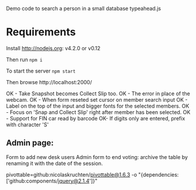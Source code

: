 Demo code to search a person in a small database typeahead.js

Requirements
============
Install http://nodejs.org: v4.2.0 or v0.12

Then run `npm i`

To start the server `npm start`

Then browse http://localhost:2000/


OK - Take Snapshot becomes Collect Slip too.
OK - The error in place of the webcam.
OK - When form reseted set cursor on member search input
OK - Label on the top of the input and bigger fonts for the selected members.
OK - Focus on 'Snap and Collect Slip' right after member has been selected.
OK - Support for FIN car read by barcode
OK- If digits only are entered, prefix with character 'S'

Admin page:
-------------
Form to add new desk users
Admin form to end voting: archive the table by renaming it with the date of the session.


pivottable=github:nicolaskruchten/pivottable@1.6.3 -o "{dependencies:['github:components/jquery@2.1.4']}"
